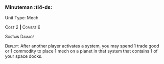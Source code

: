 ### **Minuteman** :ti4-ds:

Unit Type: Mech 

<span style="font-variant:small-caps;">Cost</span> 2 __|__ <span style="font-variant:small-caps;">Combat</span> 6

<span style="font-variant:small-caps;">Sustain Damage</span>

<span style="font-variant:small-caps;">Deploy</span>: After another player activates a system, you may spend 1 trade good or 1 commodity to place 1 mech on a planet in that system that contains 1 of your space docks.
